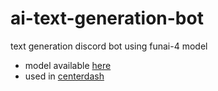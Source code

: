 # ai-text-generation-bot
text generation discord bot using funai-4 model

- model available [here](https://huggingface.co/mystgg/funai-4)
- used in [centerdash](https://centerdash.ru)